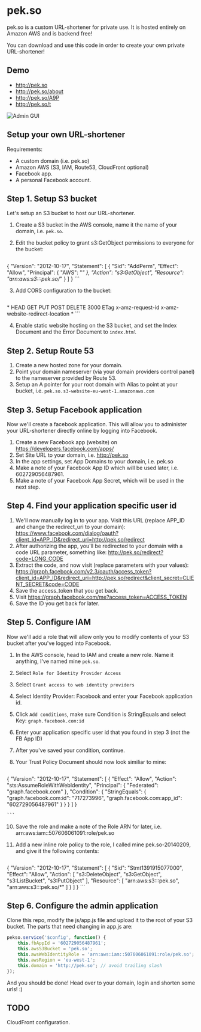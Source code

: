 pek.so
======

pek.so is a custom URL-shortener for private use. It is hosted entirely on Amazon AWS and is backend free!

You can download and use this code in order to create your own private URL-shortener!

Demo
----
* http://pek.so
* http://pek.so/about
* http://pek.so/A9P
* http://pek.so/t


![Admin GUI](https://dl.dropboxusercontent.com/u/12279637/pekso.png)

Setup your own URL-shortener
----------------------------

Requirements:

* A custom domain (i.e. pek.so)
* Amazon AWS (S3, IAM, Route53, CloudFront optional)
* Facebook app.
* A personal Facebook account.


Step 1. Setup S3 bucket
-------------------------------------------------
Let's setup an S3 bucket to host our URL-shortener.

1. Create a S3 bucket in the AWS console, name it the name of your domain, i.e. `pek.so`.
2. Edit the bucket policy to grant s3:GetObject permissions to everyone for the bucket:
    
    ```json
{
  "Version": "2012-10-17",
  "Statement": [
    {
      "Sid": "AddPerm",
      "Effect": "Allow",
      "Principal": {
        "AWS": "*"
      },
      "Action": "s3:GetObject",
      "Resource": "arn:aws:s3:::pek.so/*"
    }
  ]
}
    ```

3. Add CORS configuration to the bucket:

    ```xml
<?xml version="1.0" encoding="UTF-8"?>
<CORSConfiguration xmlns="http://s3.amazonaws.com/doc/2006-03-01/">
    <CORSRule>
        <AllowedOrigin>*</AllowedOrigin>
        <AllowedMethod>HEAD</AllowedMethod>
        <AllowedMethod>GET</AllowedMethod>
        <AllowedMethod>PUT</AllowedMethod>
        <AllowedMethod>POST</AllowedMethod>
        <AllowedMethod>DELETE</AllowedMethod>
        <MaxAgeSeconds>3000</MaxAgeSeconds>
        <ExposeHeader>ETag</ExposeHeader>
        <ExposeHeader>x-amz-request-id</ExposeHeader>
        <ExposeHeader>x-amz-website-redirect-location</ExposeHeader>
        <AllowedHeader>*</AllowedHeader>
    </CORSRule>
</CORSConfiguration>
    ```

4. Enable static website hosting on the S3 bucket, and set the Index Document and the Error Document to `index.html`

Step 2. Setup Route 53
----------------------
1. Create a new hosted zone for your domain.
2. Point your domain nameserver (via your domain providers control panel) to the nameserver provided by Route 53.
3. Setup an A pointer for your root domain with Alias to point at your bucket, i.e. `pek.so.s3-website-eu-west-1.amazonaws.com`

Step 3. Setup Facebook application
----------------------------------
Now we'll create a facebook application. This will allow you to administer your URL-shortener directly online by logging into Facebook.

1. Create a new Facebook app (website) on https://developers.facebook.com/apps/
2. Set Site URL to your domain, i.e. http://pek.so
3. In the app settings, set App Domains to your domain, i.e. pek.so
4. Make a note of your Facebook App ID which will be used later, i.e. 602729056487961.
5. Make a note of your Facebook App Secret, which will be used in the next step.

Step 4. Find your application specific user id
----------------------------------------------

1. We'll now manually log in to your app. Visit this URL (replace APP_ID and change the redirect_uri to your domain): https://www.facebook.com/dialog/oauth?client_id=APP_ID&redirect_uri=http://pek.so/redirect
2. After authorizing the app, you'll be redirected to your domain with a code URL parameter, something like: http://pek.so/redirect?code=LONG_CODE
3. Extract the code, and now visit (replace parameters with your values): https://graph.facebook.com/v2.3/oauth/access_token?client_id=APP_ID&redirect_uri=http://pek.so/redirect&client_secret=CLIENT_SECRET&code=CODE
4. Save the access_token that you get back.
5. Visit https://graph.facebook.com/me?access_token=ACCESS_TOKEN
6. Save the ID you get back for later.

Step 5. Configure IAM
---------------------
Now we'll add a role that will allow only you to modify contents of your S3 bucket after you've logged into Facebook.

1. In the AWS console, head to IAM and create a new role. Name it anything, I've named mine `pek.so`.
2. Select `Role for Identity Provider Access`
3. Select `Grant access to web identity providers`
4. Select Identity Provider: Facebook and enter your Facebook application id.
5. Click `Add conditions`, make sure Condition is StringEquals and select Key: `graph.facebook.com:id`
6. Enter your application specific user id that you found in step 3 (not the FB App ID)
7. After you've saved your condition, continue.
8. Your Trust Policy Document should now look similiar to mine:

    ```json
{
  "Version": "2012-10-17",
  "Statement": [
    {
      "Effect": "Allow",
      "Action": "sts:AssumeRoleWithWebIdentity",
      "Principal": {
        "Federated": "graph.facebook.com"
      },
      "Condition": {
        "StringEquals": {
          "graph.facebook.com:id": "717273996",
          "graph.facebook.com:app_id": "602729056487961"
        }
      }
    }
  ]
}

    ```
10. Save the role and make a note of the Role ARN for later, i.e. arn:aws:iam::507606061091:role/pek.so
11. Add a new inline role policy to the role, I called mine pek.so-20140209, and give it the following contents:

    ```json
{
  "Version": "2012-10-17",
  "Statement": [
    {
      "Sid": "Stmt1391915077000",
      "Effect": "Allow",
      "Action": [
        "s3:DeleteObject",
        "s3:GetObject",
        "s3:ListBucket",
        "s3:PutObject"
      ],
      "Resource": [
        "arn:aws:s3:::pek.so",
        "arn:aws:s3:::pek.so/*"
      ]
    }
  ]
}
    ```

Step 6. Configure the admin application
---------------------------------------
Clone this repo, modify the js/app.js file and upload it to the root of your S3 bucket.
The parts that need changing in app.js are:

```javascript
pekso.service('$config', function() {
    this.fbAppId = '602729056487961';
    this.awsS3Bucket = 'pek.so';
    this.awsWebIdentityRole = 'arn:aws:iam::507606061091:role/pek.so';
    this.awsRegion = 'eu-west-1';
    this.domain = 'http://pek.so'; // avoid trailing slash
});
```

And you should be done! Head over to your domain, login and shorten some urls! :)


TODO
------
CloudFront configuration.

